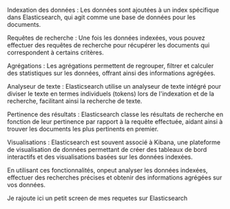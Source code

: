 Indexation des données : Les données sont ajoutées à un index spécifique dans Elasticsearch, qui agit comme une base de données pour les documents.

Requêtes de recherche : Une fois les données indexées, vous pouvez effectuer des requêtes de recherche pour récupérer les documents qui correspondent à certains critères.

Agrégations : Les agrégations permettent de regrouper, filtrer et calculer des statistiques sur les données, offrant ainsi des informations agrégées.

Analyseur de texte : Elasticsearch utilise un analyseur de texte intégré pour diviser le texte en termes individuels (tokens) lors de l'indexation et de la recherche, facilitant ainsi la recherche de texte.

Pertinence des résultats : Elasticsearch classe les résultats de recherche en fonction de leur pertinence par rapport à la requête effectuée, aidant ainsi à trouver les documents les plus pertinents en premier.

Visualisations : Elasticsearch est souvent associé à Kibana, une plateforme de visualisation de données permettant de créer des tableaux de bord interactifs et des visualisations basées sur les données indexées.

En utilisant ces fonctionnalités, onpeut analyser les données indexées, effectuer des recherches précises et obtenir des informations agrégées sur vos données.


Je rajoute ici un petit screen de mes requetes sur Elasticsearch 
